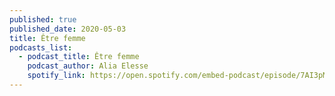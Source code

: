 ```yaml
---
published: true
published_date: 2020-05-03
title: Être femme
podcasts_list:
  - podcast_title: Être femme
    podcast_author: Alia Elesse
    spotify_link: https://open.spotify.com/embed-podcast/episode/7AI3pMeh1feLP16EJWMl7X
---
```

